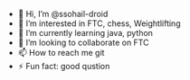 - 👋 Hi, I’m @ssohail-droid
- 👀 I’m interested in FTC, chess, Weightlifting
- 🌱 I’m currently learning java, python
- 💞️ I’m looking to collaborate on FTC
- 📫 How to reach me git
- ⚡ Fun fact: good qustion

<!---
ssohail-droid/ssohail-droid is a ✨ special ✨ repository because its `README.md` (this file) appears on your GitHub profile.
You can click the Preview link to take a look at your changes.
--->
